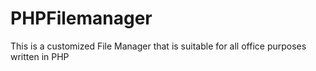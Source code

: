 # PHPFilemanager
This is a customized File Manager that is suitable for all office purposes written in PHP
